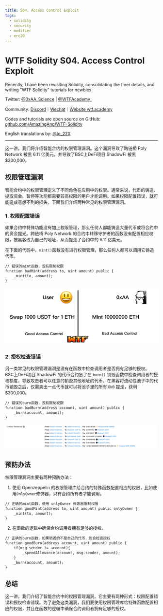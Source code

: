 ```yaml
---
title: S04. Access Control Exploit
tags:
  - solidity
  - security
  - modifier
  - erc20
---
```


# WTF Solidity S04. Access Control Exploit

Recently, I have been revisiting Solidity, consolidating the finer details, and writing "WTF Solidity" tutorials for newbies. 

Twitter: [@0xAA_Science](https://twitter.com/0xAA_Science) | [@WTFAcademy_](https://twitter.com/WTFAcademy_)

Community: [Discord](https://discord.gg/5akcruXrsk)｜[Wechat](https://docs.google.com/forms/d/e/1FAIpQLSe4KGT8Sh6sJ7hedQRuIYirOoZK_85miz3dw7vA1-YjodgJ-A/viewform?usp=sf_link)｜[Website wtf.academy](https://wtf.academy)

Codes and tutorials are open source on GitHub: [github.com/AmazingAng/WTF-Solidity](https://github.com/AmazingAng/WTF-Solidity)

English translations by: [@to_22X](https://twitter.com/to_22X)

-----

这一讲，我们将介绍智能合约的权限管理漏洞。这个漏洞导致了跨链桥 Poly Network 被黑 6.11 亿美元，并导致了BSC上DeFi项目 ShadowFi 被黑 $300,000。

## 权限管理漏洞

智能合约中的权限管理定义了不同角色在应用中的权限。通常来说，代币的铸造、提取资金、暂停等功能都需要较高权限的用户才能调用。如果权限配置错误，就可能造成意想不到的损失。下面我们介绍两种常见的权限管理漏洞。

### 1. 权限配置错误

如果合约中特殊功能没有加上权限管理，那么任何人都能铸造大量代币或将合约中的资金提光。跨链桥 Poly Network 的合约中转移守护者的函数没有配置相应权限，被黑客改为自己的地址，从而提走了合约中的 6.11 亿美元。

在下面的代码中，`mint()`函数没有进行权限管理，那么任何人都可以调用它铸造代币。

```solidity
// 错误的mint函数，没有限制权限
function badMint(address to, uint amount) public {
    _mint(to, amount);
}
```

![](./img/S04-1.png)

### 2. 授权检查错误

另一类常见的权限管理漏洞是没有在函数中检查调用者是否拥有足够的授权。BSC上DeFi项目 ShadowFi 的代币合约忘了在 `burn()` 销毁函数中检查调用者的授权额度，导致攻击者可以任意的销毁其他地址的代币。在黑客将流动性池子中的代币销毁之后，仅需卖出一点代币就可以将池子里的所有 `BNB` 提走，获利 $300,000。

```solidity
// 错误的burn函数，没有限制权限
function badBurn(address account, uint amount) public {
    _burn(account, amount);
}
```

![](./img/S04-2.png)

## 预防办法

权限管理漏洞主要有两种预防办法：

1. 使用 Openzeppelin 的权限管理库给合约的特殊函数配置相应的权限，比如使用`OnlyOwner`修饰器，只有合约所有者才能调用。

  ```solidity
  // 正确的mint函数，使用 onlyOwner 修饰器限制权限
  function goodMint(address to, uint amount) public onlyOwner {
      _mint(to, amount);
  }
  ```

2. 在函数的逻辑中确保合约调用者拥有足够的授权。

  ```solidity
  // 正确的burn函数，如果销毁的不是自己的代币，则会检查授权
  function goodBurn(address account, uint amount) public {
      if(msg.sender != account){
          _spendAllowance(account, msg.sender, amount);
      }
      _burn(account, amount);
  }
  ```

## 总结

这一讲，我们介绍了智能合约中的权限管理漏洞。它主要有两种形式：权限配置错误和授权检查错误。为了避免这类漏洞，我们要使用权限管理库给特殊函数配置相应的权限，并且在函数的逻辑中确保合约调用者拥有足够的授权。
